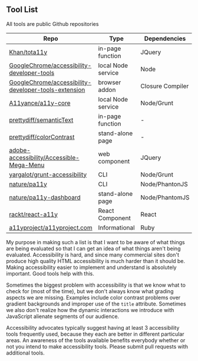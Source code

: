 Tool List
---

All tools are public Github repositories

Repo                                                                                                                           |Type              |Dependencies
-------------------------------------------------------------------------------------------------------------------------------|------------------|----------------
[Khan/tota11y](https://github.com/Khan/tota11y)                                                                                |in-page function  |JQuery
[GoogleChrome/accessibility-developer-tools](https://github.com/GoogleChrome/accessibility-developer-tools)                    |local Node service|Node
[GoogleChrome/accessibility-developer-tools-extension](https://github.com/GoogleChrome/accessibility-developer-tools-extension)|browser addon     |Closure Compiler
[A11yance/a11y-core](https://github.com/A11yance/a11y-core)                                                                    |local Node service|Node/Grunt
[prettydiff/semanticText](https://github.com/prettydiff/semanticText)                                                          |in-page function  |-
[prettydiff/colorContrast](https://github.com/prettydiff/colorContrast)                                                        |stand-alone page  |-
[adobe-accessibility/Accessible-Mega-Menu](https://github.com/adobe-accessibility/Accessible-Mega-Menu)                        |web component     |JQuery
[yargalot/grunt-accessibility](https://github.com/yargalot/grunt-accessibility)                                                |CLI               |Node/Grunt
[nature/pa11y](https://github.com/nature/pa11y)                                                                                |CLI               |Node/PhantonJS
[nature/pa11y-dashboard](https://github.com/nature/pa11y-dashboard)                                                            |stand-alone page  |Node/PhantomJS
[rackt/react-a11y](https://github.com/rackt/react-a11y)                                                                        |React Component   |React
[a11yproject/a11yproject.com](https://github.com/a11yproject/a11yproject.com)                                                  |Informational     |Ruby

My purpose in making such a list is that I want to be aware of what things are being evaluated so that I can get an idea of what things aren't being evaluated.  Accessibility is hard, and since many commercial sites don't produce high quality HTML accessibility is much harder than it should be.  Making accessibility easier to implement and understand is absolutely important.  Good tools help with this.

Sometimes the biggest problem with accessibility is that we know what to check for (most of the time), but we don't always know what grading aspects we are missing.  Examples include color contrast problems over gradient backgrounds and improper use of the `title` attribute.  Sometimes we also don't realize how the dynamic interactions we introduce with JavaScript alienate segments of our audience.

Accessibility advocates typically suggest having at least 3 accessibility tools frequently used, because they each are better in different particular areas.  An awareness of the tools available benefits everybody whether or not you intend to make accessibility tools.  Please submit pull requests with additional tools.
